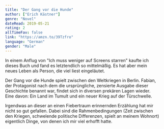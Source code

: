 ```yaml
---
title: "Der Gang vor die Hunde"
author: ["Erich Kästner"]
genre: "Novel"
dateRead: 2019-05-21
rating: 2
allTimeFav: false
link: "https://amzn.to/39Tzfro"
language: "German"
gender: "Male"
---
```


In einem Anflug von "Ich muss weniger auf Screens starren" kaufte ich dieses Buch und fand es letztendlich so mittelmäßig. Es hat aber mein neues Leben als Person, die viel liest eingeläutet.

Der Gang vor die Hunde spielt zwischen den Weltkriegen in Berlin. Fabian, der Protagonist nach dem die ursprüngliche, zensierte Ausgabe dieser Geschichte benannt war, findet sich in diversen prekären Lagen wieder. Eine davon: Ein Land im Tumult und ein neuer Krieg auf der Türschwelle.

Irgendwas an dieser an einen Fiebertraum erinnernden Erzählung hat mir nicht so gut gefallen. Dabei sind die Rahmenbedingungen (Zeit zwischen den Kriegen, schwelende politische Differenzen, spielt an meinem Wohnort) eigentlich Dinge, von denen ich mir viel erhofft hatte.
